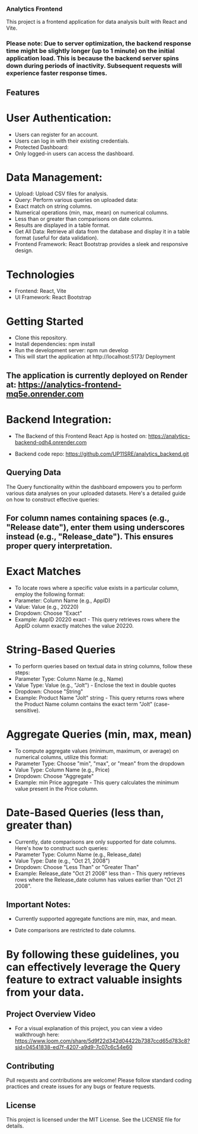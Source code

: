 ### Analytics Frontend

This project is a frontend application for data analysis built with React and Vite.

### Please note: Due to server optimization, the backend response time might be slightly longer (up to 1 minute) on the initial application load. This is because the backend server spins down during periods of inactivity. Subsequent requests will experience faster response times.

## Features

# User Authentication:

- Users can register for an account.
- Users can log in with their existing credentials.
- Protected Dashboard:
- Only logged-in users can access the dashboard.

# Data Management:

- Upload: Upload CSV files for analysis.
- Query: Perform various queries on uploaded data:
- Exact match on string columns.
- Numerical operations (min, max, mean) on numerical columns.
- Less than or greater than comparisons on date columns.
- Results are displayed in a table format.
- Get All Data: Retrieve all data from the database and display it in a table format (useful for data validation).
- Frontend Framework: React Bootstrap provides a sleek and responsive design.

# Technologies

- Frontend: React, Vite
- UI Framework: React Bootstrap

# Getting Started

- Clone this repository.
- Install dependencies: npm install
- Run the development server: npm run develop
- This will start the application at http://localhost:5173/
  Deployment

## The application is currently deployed on Render at: https://analytics-frontend-mq5e.onrender.com

# Backend Integration:

- The Backend of this Frontend React App is hosted on: https://analytics-backend-odh4.onrender.com

* Backend code repo: https://github.com/UP11SRE/analytics_backend.git

## Querying Data

The Query functionality within the dashboard empowers you to perform various data analyses on your uploaded datasets. Here's a detailed guide on how to construct effective queries:

## For column names containing spaces (e.g., "Release date"), enter them using underscores instead (e.g., "Release_date"). This ensures proper query interpretation.

# Exact Matches

- To locate rows where a specific value exists in a particular column, employ the following format:
- Parameter: Column Name (e.g., AppID)
- Value: Value (e.g., 20220)
- Dropdown: Choose "Exact"
- Example: AppID 20220 exact - This query retrieves rows where the AppID column exactly matches the value 20220.

# String-Based Queries

- To perform queries based on textual data in string columns, follow these steps:
- Parameter Type: Column Name (e.g., Name)
- Value Type: Value (e.g., "Jolt") - Enclose the text in double quotes
- Dropdown: Choose "String"
- Example: Product Name "Jolt" string - This query returns rows where the Product Name column contains the exact term "Jolt" (case-sensitive).

# Aggregate Queries (min, max, mean)

- To compute aggregate values (minimum, maximum, or average) on numerical columns, utilize this format:
- Parameter Type: Choose "min", "max", or "mean" from the dropdown
- Value Type: Column Name (e.g., Price)
- Dropdown: Choose "Aggregate"
- Example: min Price aggregate - This query calculates the minimum value present in the Price column.

# Date-Based Queries (less than, greater than)

- Currently, date comparisons are only supported for date columns. Here's how to construct such queries:
- Parameter Type: Column Name (e.g., Release_date)
- Value Type: Date (e.g., "Oct 21, 2008")
- Dropdown: Choose "Less Than" or "Greater Than"
- Example: Release_date "Oct 21 2008" less than - This query retrieves rows where the Release_date column has values earlier than "Oct 21 2008".

## Important Notes:

- Currently supported aggregate functions are min, max, and mean.

- Date comparisons are restricted to date columns.

# By following these guidelines, you can effectively leverage the Query feature to extract valuable insights from your data.

## Project Overview Video

- For a visual explanation of this project, you can view a video walkthrough here: https://www.loom.com/share/5d9f22d342d04422b7387ccd65d783c8?sid=04541838-ed7f-4207-a9d9-7c07c6c54e60

## Contributing

Pull requests and contributions are welcome! Please follow standard coding practices and create issues for any bugs or feature requests.

## License

This project is licensed under the MIT License. See the LICENSE file for details.
